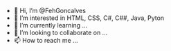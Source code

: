 - 👋 Hi, I’m @FehGoncalves
- 👀 I’m interested in HTML, CSS, C#, C##, Java, Pyton
- 🌱 I’m currently learning ...
- 💞️ I’m looking to collaborate on ...
- 📫 How to reach me ...

<!---
FehGoncalves/FehGoncalves is a ✨ special ✨ repository because its `README.md` (this file) appears on your GitHub profile.
You can click the Preview link to take a look at your changes.
--->
